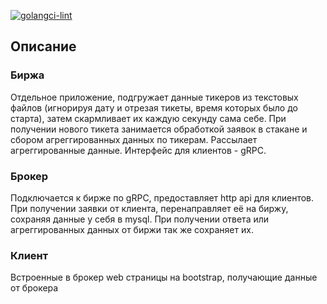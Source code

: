[![golangci-lint](https://github.com/KSerditov/Trading/actions/workflows/golang-lint.yml/badge.svg)](https://github.com/KSerditov/Trading/actions/workflows/golang-lint.yml)

## Описание
### Биржа
Отдельное приложение, подгружает данные тикеров из текстовых файлов (игнорируя дату и отрезая тикеты, время которых было до старта), затем скармливает их каждую секунду сама себе.
При получении нового тикета занимается обработкой заявок в стакане и сбором агреггированных данных по тикерам.
Рассылает агреггированные данные.
Интерфейс для клиентов - gRPC.

### Брокер
Подключается к бирже по gRPC, предоставляет http api для клиентов.
При получении заявки от клиента, перенаправляет её на биржу, сохраняя данные у себя в mysql.
При получении ответа или агреггированных данных от биржи так же сохраняет их.

### Клиент
Встроенные в брокер web страницы на bootstrap, получающие данные от брокера
